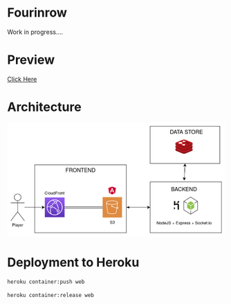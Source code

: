 # Fourinrow

Work in progress....

# Preview

[Click Here](https://d2urq4vn6pjubk.cloudfront.net/)

# Architecture

![Alt text](https://github.com/diegovargasg/fourinrow/blob/master/diagram.jpg?raw=true "architecture")

# Deployment to Heroku

`heroku container:push web`

`heroku container:release web`
